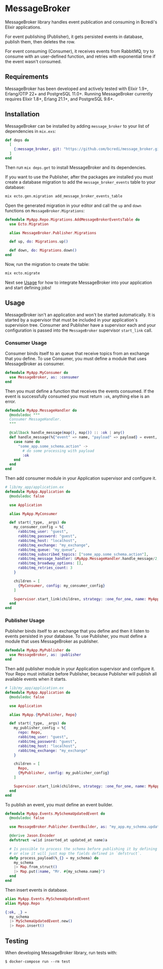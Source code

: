 # MessageBroker

MessageBroker library handles event publication and consuming in Bcredi's Elixir applications.

For event publishing (Publisher), it gets persisted events in database, publish them, then deletes the row.

For event consuming (Consumer), it receives events from RabbitMQ, try to consume with an user-defined function,
and retries with exponential time if the event wasn't consumed.

## Requirements

MessageBroker has been developed and actively tested with Elixir 1.9+, Erlang/OTP 22+
and PostgreSQL 11.0+.
Running MessageBroker currently requires Elixir 1.8+, Erlang 21.1+, and PostgreSQL 9.6+.

## Installation

MessageBroker can be installed by adding `message_broker` to your list of dependencies in `mix.exs`:

```elixir
def deps do
  [
    {:message_broker, git: "https://github.com/bcredi/message_broker.git", tag: "v0.1.1"}
  ]
end
```

Then run `mix deps.get` to install MessageBroker and its dependencies.

If you want to use the Publisher, after the packages are installed you must create a database migration
to add the `message_broker_events` table to your database:

```bash
mix ecto.gen.migration add_message_broker_events_table
```

Open the generated migration in your editor and call the `up` and `down`
functions on `MessageBroker.Migrations`:

```elixir
defmodule MyApp.Repo.Migrations.AddMessageBrokerEventsTable do
  use Ecto.Migration

  alias MessageBroker.Publisher.Migrations

  def up, do: Migrations.up()

  def down, do: Migrations.down()
end
```

Now, run the migration to create the table:

```bash
mix ecto.migrate
```

Next see [Usage](#Usage) for how to integrate MessageBroker into your application and
start defining jobs!

## Usage

MessageBroker isn't an application and won't be started automatically. It is started by a
supervisor that must be included in your application's supervision tree. Consumer and Publisher
have a supervisor each and your configuration is passed into the `MessageBroker` supervisor `start_link` call.

### Consumer Usage

Consumer binds itself to an queue that receive topics from an exchange that you define.
To use Consumer, you must define a module that uses MessageBroker as consumer.

```elixir
defmodule MyApp.MyConsumer do
  use MessageBroker, as: :consumer
end
```

Then you must define a function that receives the events consumed.
If the event is successfully consumed you must return `:ok`, anything else is an error.

```elixir
defmodule MyApp.MessageHandler do
  @moduledoc """
  Consumer MessageHandler.
  """

  @callback handle_message(map(), map()) :: :ok | any()
  def handle_message(%{"event" => name, "payload" => payload} = event, _metadata) do
    case name do
      "some_app.some_schema.action" ->
        # do some processing with payload
        :ok
    end
  end
end
```

Then add consumer module in your Application supervisor and configure it.

```elixir
# lib/my_app/application.ex
defmodule MyApp.Application do
  @moduledoc false

  use Application

  alias MyApp.MyConsumer

  def start(_type, _args) do
    my_consumer_config = %{
      rabbitmq_user: "guest",
      rabbitmq_password: "guest",
      rabbitmq_host: "localhost",
      rabbitmq_exchange: "my_exchange",
      rabbitmq_queue: "my_queue",
      rabbitmq_subscribed_topics: ["some_app.some_schema.action"],
      rabbitmq_message_handler: &MyApp.MessageHandler.handle_message/2,
      rabbitmq_broadway_options: [],
      rabbitmq_retries_count: 3
    }

    children = [
      {MyConsumer, config: my_consumer_config}
    ]

    Supervisor.start_link(children, strategy: :one_for_one, name: MyApp.Supervisor)
  end
end
```

### Publisher Usage

Publisher binds itself to an exchange that you define and then it listen to events persisted in your database.
To use Publisher, you must define a module that uses MessageBroker as publisher.

```elixir
defmodule MyApp.MyPublisher do
  use MessageBroker, as: :publisher
end
```

Then add publisher module in your Application supervisor and configure it.
Your Repo must initialize before Publisher, because Publisher will publish all available
events when it starts.

```elixir
# lib/my_app/application.ex
defmodule MyApp.Application do
  @moduledoc false

  use Application

  alias MyApp.{MyPublisher, Repo}

  def start(_type, _args) do
    my_publisher_config = %{
      repo: Repo,
      rabbitmq_user: "guest",
      rabbitmq_password: "guest",
      rabbitmq_host: "localhost",
      rabbitmq_exchange: "my_exchange"
    }

    children = [
      Repo,
      {MyPublisher, config: my_publisher_config}
    ]

    Supervisor.start_link(children, strategy: :one_for_one, name: MyApp.Supervisor)
  end
end
```

To publish an event, you must define an event builder.

```elixir
defmodule MyApp.Events.MySchemaUpdatedEvent do
  @moduledoc false

  use MessageBroker.Publisher.EventBuilder, as: "my_app.my_schema.updated"

  @derive Jason.Encoder
  defstruct ~w(id inserted_at updated_at name)a

  # Is possible to process the schema before publishing it by defining `#process_payload/1`
  # or else it will just map the fields defined in `defstruct`.
  defp process_payload(%_{} = my_schema) do
    my_schema
    |> Map.from_struct()
    |> Map.put(:name, "Mr. #{my_schema.name}")
  end
end
```

Then insert events in database.

```elixir
alias MyApp.Events.MySchemaUpdatedEvent
alias MyApp.Repo

{:ok, _} =
  my_schema
  |> MySchemaUpdatedEvent.new()
  |> Repo.insert()
```

## Testing

When developing MessageBroker library, run tests with:

```
$ docker-compose run --rm test
```
